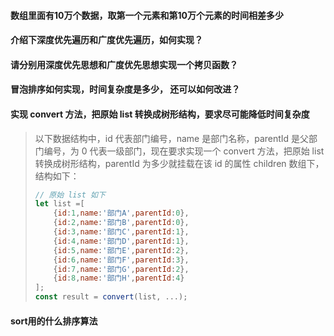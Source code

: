 #### 数组里面有10万个数据，取第一个元素和第10万个元素的时间相差多少

#### 介绍下深度优先遍历和广度优先遍历，如何实现？

#### 请分别用深度优先思想和广度优先思想实现一个拷贝函数？

#### 冒泡排序如何实现，时间复杂度是多少， 还可以如何改进？

#### 实现 convert 方法，把原始 list 转换成树形结构，要求尽可能降低时间复杂度

> 以下数据结构中，id 代表部门编号，name 是部门名称，parentId 是父部门编号，为 0 代表一级部门，现在要求实现一个 convert 方法，把原始 list 转换成树形结构，parentId 为多少就挂载在该 id 的属性 children 数组下，结构如下：
>
> ```js
> // 原始 list 如下
> let list =[
>     {id:1,name:'部门A',parentId:0},
>     {id:2,name:'部门B',parentId:0},
>     {id:3,name:'部门C',parentId:1},
>     {id:4,name:'部门D',parentId:1},
>     {id:5,name:'部门E',parentId:2},
>     {id:6,name:'部门F',parentId:3},
>     {id:7,name:'部门G',parentId:2},
>     {id:8,name:'部门H',parentId:4}
> ];
> const result = convert(list, ...);
> ```

#### sort用的什么排序算法

